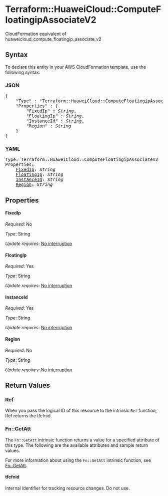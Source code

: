 # Terraform::HuaweiCloud::ComputeFloatingipAssociateV2

CloudFormation equivalent of huaweicloud_compute_floatingip_associate_v2

## Syntax

To declare this entity in your AWS CloudFormation template, use the following syntax:

### JSON

<pre>
{
    "Type" : "Terraform::HuaweiCloud::ComputeFloatingipAssociateV2",
    "Properties" : {
        "<a href="#fixedip" title="FixedIp">FixedIp</a>" : <i>String</i>,
        "<a href="#floatingip" title="FloatingIp">FloatingIp</a>" : <i>String</i>,
        "<a href="#instanceid" title="InstanceId">InstanceId</a>" : <i>String</i>,
        "<a href="#region" title="Region">Region</a>" : <i>String</i>
    }
}
</pre>

### YAML

<pre>
Type: Terraform::HuaweiCloud::ComputeFloatingipAssociateV2
Properties:
    <a href="#fixedip" title="FixedIp">FixedIp</a>: <i>String</i>
    <a href="#floatingip" title="FloatingIp">FloatingIp</a>: <i>String</i>
    <a href="#instanceid" title="InstanceId">InstanceId</a>: <i>String</i>
    <a href="#region" title="Region">Region</a>: <i>String</i>
</pre>

## Properties

#### FixedIp

_Required_: No

_Type_: String

_Update requires_: [No interruption](https://docs.aws.amazon.com/AWSCloudFormation/latest/UserGuide/using-cfn-updating-stacks-update-behaviors.html#update-no-interrupt)

#### FloatingIp

_Required_: Yes

_Type_: String

_Update requires_: [No interruption](https://docs.aws.amazon.com/AWSCloudFormation/latest/UserGuide/using-cfn-updating-stacks-update-behaviors.html#update-no-interrupt)

#### InstanceId

_Required_: Yes

_Type_: String

_Update requires_: [No interruption](https://docs.aws.amazon.com/AWSCloudFormation/latest/UserGuide/using-cfn-updating-stacks-update-behaviors.html#update-no-interrupt)

#### Region

_Required_: No

_Type_: String

_Update requires_: [No interruption](https://docs.aws.amazon.com/AWSCloudFormation/latest/UserGuide/using-cfn-updating-stacks-update-behaviors.html#update-no-interrupt)

## Return Values

### Ref

When you pass the logical ID of this resource to the intrinsic `Ref` function, Ref returns the tfcfnid.

### Fn::GetAtt

The `Fn::GetAtt` intrinsic function returns a value for a specified attribute of this type. The following are the available attributes and sample return values.

For more information about using the `Fn::GetAtt` intrinsic function, see [Fn::GetAtt](https://docs.aws.amazon.com/AWSCloudFormation/latest/UserGuide/intrinsic-function-reference-getatt.html).

#### tfcfnid

Internal identifier for tracking resource changes. Do not use.

